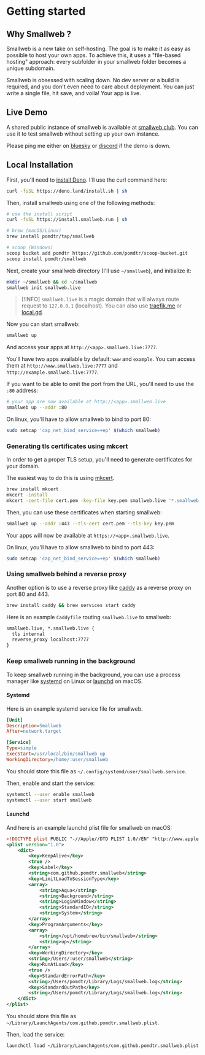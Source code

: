# Getting started

## Why Smallweb ?

Smallweb is a new take on self-hosting. The goal is to make it as easy as possible to host your own apps. To achieve this, it uses a "file-based hosting" approach: every subfolder in your smallweb folder becomes a unique subdomain.

Smallweb is obsessed with scaling down. No dev server or a build is required, and you don't even need to care about deployment. You can just write a single file, hit save, and voila! Your app is live.

## Live Demo

A shared public instance of smallweb is available at [smallweb.club](https://smallweb.club). You can use it to test smallweb without setting up your own instance.

Please ping me either on [bluesky](https://bsky.app/profile/pomdtr.me) or [discord](https://discord.gg/BsgQK42qZe) if the demo is down.

## Local Installation

First, you'll need to [install Deno](https://docs.deno.com/runtime/getting_started/installation/). I'll use the curl command here:

```sh
curl -fsSL https://deno.land/install.sh | sh
```

Then, install smallweb using one of the following methods:

```sh
# use the install script
curl -fsSL https://install.smallweb.run | sh

# brew (macOS/Linux)
brew install pomdtr/tap/smallweb

# scoop (Windows)
scoop bucket add pomdtr https://github.com/pomdtr/scoop-bucket.git
scoop install pomdtr/smallweb
```

Next, create your smallweb directory (I'll use `~/smallweb`), and initialize it:

```sh
mkdir ~/smallweb && cd ~/smallweb
smallweb init smallweb.live
```

> [!INFO]
> `smallweb.live` is a magic domain that will always route request to `127.0.0.1` (localhost). You can also use [traefik.me](https://traefik.me) or [local.gd](https://local.gd).

Now you can start smallweb:

```sh
smallweb up
```

And access your apps at `http://<app>.smallweb.live:7777`.

You'll have two apps available by default: `www` and `example`. You can access them at `http://www.smallweb.live:7777` and `http://example.smallweb.live:7777`.

If you want to be able to omit the port from the URL, you'll need to use the `:80` address:

```sh
# your app are now available at http://<app>.smallweb.live
smallweb up --addr :80
```

On linux, you'll have to allow smallweb to bind to port 80:

```sh
sudo setcap 'cap_net_bind_service=+ep' $(which smallweb)
```

### Generating tls certificates using mkcert

In order to get a proper TLS setup, you'll need to generate certificates for your domain.

The easiest way to do this is using [mkcert](https://github.com/FiloSottile/mkcert).

```sh
brew install mkcert
mkcert -install
mkcert -cert-file cert.pem -key-file key.pem smallweb.live '*.smallweb.live'
```

Then, you can use these certificates when starting smallweb:

```sh
smallweb up --addr :443 --tls-cert cert.pem --tls-key key.pem
```

Your apps will now be available at `https://<app>.smallweb.live`.

On linux, you'll have to allow smallweb to bind to port 443:

```sh
sudo setcap 'cap_net_bind_service=+ep' $(which smallweb)
```

### Using smallweb behind a reverse proxy

Another option is to use a reverse proxy like [caddy](https://caddyserver.com) as a reverse proxy on port 80 and 443.

```sh
brew install caddy && brew services start caddy
```

Here is an example `Caddyfile` routing `smallweb.live` to smallweb:

```txt
smallweb.live, *.smallweb.live {
  tls internal
  reverse_proxy localhost:7777
}
```

### Keep smallweb running in the background

To keep smallweb running in the background, you can use a process manager like [systemd](https://www.freedesktop.org/wiki/Software/systemd/) on Linux or [launchd](https://launchd.info/) on macOS.

#### Systemd

Here is an example systemd service file for smallweb.

```ini
[Unit]
Description=Smallweb
After=network.target

[Service]
Type=simple
ExecStart=/usr/local/bin/smallweb up
WorkingDirectory=/home/:user/smallweb
```

You should store this file as `~/.config/systemd/user/smallweb.service`.

Then, enable and start the service:

```sh
systemctl --user enable smallweb
systemctl --user start smallweb
```

#### Launchd

And here is an example launchd plist file for smallweb on macOS:

```xml
<!DOCTYPE plist PUBLIC "-//Apple//DTD PLIST 1.0//EN" "http://www.apple.com/DTDs/PropertyList-1.0.dtd">
<plist version="1.0">
    <dict>
        <key>KeepAlive</key>
        <true />
        <key>Label</key>
        <string>com.github.pomdtr.smallweb</string>
        <key>LimitLoadToSessionType</key>
        <array>
            <string>Aqua</string>
            <string>Background</string>
            <string>LoginWindow</string>
            <string>StandardIO</string>
            <string>System</string>
        </array>
        <key>ProgramArguments</key>
        <array>
            <string>/opt/homebrew/bin/smallweb</string>
            <string>up</string>
        </array>
        <key>WorkingDirectory</key>
        <string>/Users/:user/smallweb</string>
        <key>RunAtLoad</key>
        <true />
        <key>StandardErrorPath</key>
        <string>/Users/pomdtr/Library/Logs/smallweb.log</string>
        <key>StandardOutPath</key>
        <string>/Users/pomdtr/Library/Logs/smallweb.log</string>
    </dict>
</plist>
```

You should store this file as `~/Library/LaunchAgents/com.github.pomdtr.smallweb.plist`.

Then, load the service:

```sh
launchctl load ~/Library/LaunchAgents/com.github.pomdtr.smallweb.plist
```
